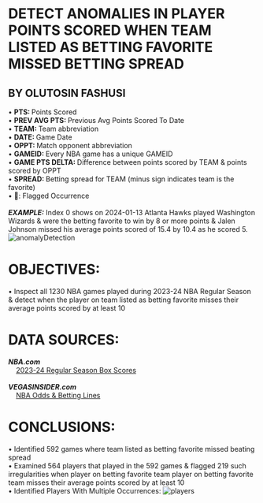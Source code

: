 # DETECT ANOMALIES IN PLAYER POINTS SCORED WHEN TEAM LISTED AS BETTING FAVORITE MISSED BETTING SPREAD
## BY OLUTOSIN FASHUSI
• <b> PTS: </b> Points Scored <br> 
• <b> PREV AVG PTS: </b> Previous Avg Points Scored To Date <br> 
• <b> TEAM: </b> Team abbreviation <br> 
• <b> DATE:  </b> Game Date <br> 
• <b> OPPT: </b> Match opponent abbreviation <br> 
• <b> GAMEID: </b> Every NBA game has a unique GAMEID <br> 
• <b> GAME PTS DELTA: </b> Difference between points scored by TEAM & points scored by OPPT<br> 
• <b> SPREAD: </b> Betting spread for TEAM (minus sign indicates team is the favorite) <br> 
• 🚩: </b> Flagged Occurrence  <br><br>
<b><i>EXAMPLE:</b></i> Index 0 shows on 2024-01-13 Atlanta Hawks played Washington Wizards & were the betting favorite to win by 8 or more points & Jalen Johnson missed his average points scored of 15.4 by 10.4 as he scored 5.
![anomalyDetection](https://github.com/user-attachments/assets/859d0dcc-e304-4b0e-928e-d39a07603cfe)
# OBJECTIVES:
• Inspect all 1230 NBA games played during 2023-24 NBA Regular Season & detect when the player on team listed as betting favorite misses their average points scored by at least 10
# DATA SOURCES: 
<b><i>NBA.com</i></b><br>
&nbsp;&nbsp;&nbsp; [2023-24 Regular Season Box Scores](https://www.nba.com/stats/teams/boxscores?Season=2023-24&SeasonType=Regular%20Season&dir=A&sort=GDATE) <br>
<br>
<i><b>VEGASINSIDER.com</i></b><br>
&nbsp;&nbsp;&nbsp; [NBA Odds & Betting Lines](https://www.vegasinsider.com/nba/odds/las-vegas) 
<br>
# CONCLUSIONS:
• Identified 592 games where team listed as betting favorite missed beating spread <br>
• Examined 564 players that played in the 592 games & flagged 219 such irregularities when player on betting favorite team player on betting favorite team misses their average points scored by at least 10  <br>
• Identified Players With Multiple Occurrences: 
![players](https://github.com/user-attachments/assets/94c34736-5005-4e0c-8f98-2544ee29638b)
